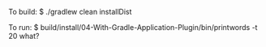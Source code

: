 To build:
$ ./gradlew clean installDist

To run:
$  build/install/04-With-Gradle-Application-Plugin/bin/printwords -t 20 what?